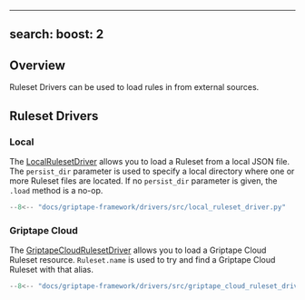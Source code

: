 ______________________________________________________________________

## search: boost: 2

## Overview

Ruleset Drivers can be used to load rules in from external sources.

## Ruleset Drivers

### Local

The [LocalRulesetDriver](../../reference/griptape/drivers/ruleset/local_ruleset_driver.md) allows you to load a Ruleset from a local JSON file. The `persist_dir` parameter is used to specify a local directory where one or more Ruleset files are located. If no `persist_dir` parameter is given, the `.load` method is a no-op.

```python
--8<-- "docs/griptape-framework/drivers/src/local_ruleset_driver.py"
```

### Griptape Cloud

The [GriptapeCloudRulesetDriver](../../reference/griptape/drivers/ruleset/griptape_cloud_ruleset_driver.md) allows you to load a Griptape Cloud Ruleset resource. `Ruleset.name` is used to try and find a Griptape Cloud Ruleset with that alias.

```python
--8<-- "docs/griptape-framework/drivers/src/griptape_cloud_ruleset_driver.py"
```
